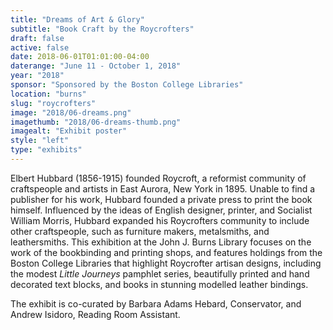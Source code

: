 ```yaml
---
title: "Dreams of Art & Glory"
subtitle: "Book Craft by the Roycrofters"
draft: false
active: false
date: 2018-06-01T01:01:00-04:00
daterange: "June 11 - October 1, 2018"
year: "2018"
sponsor: "Sponsored by the Boston College Libraries"
location: "burns"
slug: "roycrofters"
image: "2018/06-dreams.png"
imagethumb: "2018/06-dreams-thumb.png"
imagealt: "Exhibit poster"
style: "left"
type: "exhibits"
---
```


Elbert Hubbard (1856-1915) founded Roycroft, a reformist community of craftspeople and artists in East Aurora, New York in 1895. Unable to find a publisher for his work, Hubbard founded a private press to print the book himself. Influenced by the ideas of English designer, printer, and Socialist William Morris, Hubbard expanded his Roycrofters community to include other craftspeople, such as furniture makers, metalsmiths, and leathersmiths. This exhibition at the John J. Burns Library focuses on the work of the bookbinding and printing shops, and features holdings from the Boston College Libraries that highlight Roycrofter artisan designs, including the modest <em>Little Journeys</em> pamphlet series, beautifully printed and hand decorated text blocks, and books in stunning modelled leather bindings. 

The exhibit is co-curated by Barbara Adams Hebard, Conservator, and Andrew Isidoro, Reading Room Assistant.

